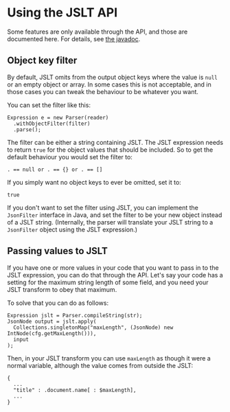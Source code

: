 
# Using the JSLT API

Some features are only available through the API, and those are
documented here. For details, see [the
javadoc](http://javadoc.io/doc/com.schibsted.spt.data/jslt).

## Object key filter

By default, JSLT omits from the output object keys where the value is
`null` or an empty object or array. In some cases this is not
acceptable, and in those cases you can tweak the behaviour to be
whatever you want.

You can set the filter like this:

```
Expression e = new Parser(reader)
  .withObjectFilter(filter)
  .parse();
```

The filter can be either a string containing JSLT. The JSLT expression
needs to return `true` for the object values that should be included.
So to get the default behaviour you would set the filter to:

```
. == null or . == {} or . == []
```

If you simply want no object keys to ever be omitted, set it to:

```
true
```

If you don't want to set the filter using JSLT, you can implement the
`JsonFilter` interface in Java, and set the filter to be your new
object instead of a JSLT string. (Internally, the parser will
translate your JSLT string to a `JsonFilter` object using the JSLT
expression.)

## Passing values to JSLT

If you have one or more values in your code that you want to pass in
to the JSLT expression, you can do that through the API. Let's say
your code has a setting for the maximum string length of some field,
and you need your JSLT transform to obey that maximum.

To solve that you can do as follows:

```
Expression jslt = Parser.compileString(str);
JsonNode output = jslt.apply(
  Collections.singletonMap("maxLength", (JsonNode) new IntNode(cfg.getMaxLength())),
  input
);
```

Then, in your JSLT transform you can use `maxLength` as though it were
a normal variable, although the value comes from outside the JSLT:

```
{
  ...
  "title" : .document.name[ : $maxLength],
  ...
}
```
